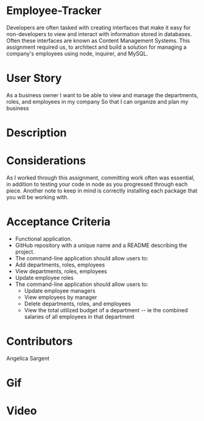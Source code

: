 # Employee-Tracker

Developers are often tasked with creating interfaces that make it easy for non-developers to view and interact with information stored in databases. Often these interfaces are known as Content Management Systems. This assignment required us, to architect and build a solution for managing a company's employees using node, inquirer, and MySQL.

# User Story

As a business owner
I want to be able to view and manage the departments, roles, and employees in my company
So that I can organize and plan my business

# Description



# Considerations

As I worked through this assignment, committing work often was essential, in addition to testing your code in node as you progressed through each piece. Another note to keep in mind is correctly installing each package that you will be working with.

# Acceptance Criteria

- Functional application.
- GitHub repository with a unique name and a README describing the project.
- The command-line application should allow users to:
- Add departments, roles, employees
- View departments, roles, employees
- Update employee roles
- The command-line application should allow users to:
    - Update employee managers
    - View employees by manager
    - Delete departments, roles, and employees
    - View the total utilized budget of a department -- ie the combined salaries of all employees in that department

# Contributors

Angelica Sargent

# Gif

# Video